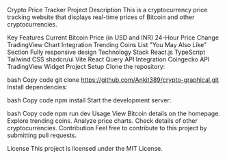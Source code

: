 Crypto Price Tracker
Project Description
This is a cryptocurrency price tracking website that displays real-time prices of Bitcoin and other cryptocurrencies.

Key Features
Current Bitcoin Price (in USD and INR)
24-Hour Price Change
TradingView Chart Integration
Trending Coins List
"You May Also Like" Section
Fully responsive design
Technology Stack
React.js
TypeScript
Tailwind CSS
shadcn/ui
Vite
React Query
API Integration
Coingecko API
TradingView Widget
Project Setup
Clone the repository:

bash
Copy code
git clone https://github.com/Ankit389/crypto-graphical.git
Install dependencies:

bash
Copy code
npm install
Start the development server:

bash
Copy code
npm run dev
Usage
View Bitcoin details on the homepage.
Explore trending coins.
Analyze price charts.
Check details of other cryptocurrencies.
Contribution
Feel free to contribute to this project by submitting pull requests.

License
This project is licensed under the MIT License.






